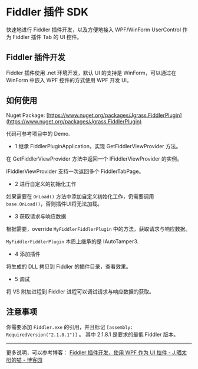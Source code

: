 # Fiddler 插件 SDK 

快速地进行 Fiddler 插件开发，以及方便地接入 WPF/WinForm UserControl 作为 Fiddler 插件 Tab 的 UI 控件。

## Fiddler 插件开发

Fiddler 插件使用 .net 环境开发，默认 UI 的支持是 WinForm，可以通过在 WinForm 中嵌入 WPF 控件的方式使用 WPF 开发 UI。

## 如何使用

Nuget Package:
[https://www.nuget.org/packages/Jgrass.FiddlerPlugin](https://www.nuget.org/packages/Jgrass.FiddlerPlugin)

代码可参考项目中的 Demo.

* 1 继承 FiddlerPluginApplication，实现 GetFiddlerViewProvider 方法。

在 GetFiddlerViewProvider 方法中返回一个 IFiddlerViewProvider 的实例。

IFiddlerViewProvider 支持一次返回多个 FiddlerTabPage。

* 2 进行自定义的初始化工作

如果需要在 `OnLoad()` 方法中添加自定义初始化工作，仍需要调用 `base.OnLoad()`，否则插件UI将无法加载。

* 3 获取请求与响应数据

根据需要，override `MyFiddlerFiddlerPlugin` 中的方法，获取请求与响应数据。

`MyFiddlerFiddlerPlugin` 本质上继承的是 IAutoTamper3.

* 4 添加插件

将生成的 DLL 拷贝到 Fiddler 的插件目录，查看效果。

* 5 调试

将 VS 附加进程到 Fiddler 进程可以调试请求与响应数据的获取。

## 注意事项

你需要添加 `Fiddler.exe` 的引用，并且标记 `[assembly: RequiredVersion("2.1.8.1")]` 。
其中 2.1.8.1 是要求的最低 Fiddler 版本。

---

更多说明，可以参考博客：
[Fiddler 插件开发，使用 WPF 作为 UI 控件 - J.晒太阳的猫 - 博客园](https://www.cnblogs.com/jasongrass/p/12039575.html ) 

